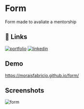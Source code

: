 # Form

Form made to avaliate a mentorship


## 🔗 Links
[![portfolio](https://img.shields.io/badge/my_portfolio-000?style=for-the-badge&logo=ko-fi&logoColor=white)](https://katherineoelsner.com/)
[![linkedin](https://img.shields.io/badge/linkedin-0A66C2?style=for-the-badge&logo=linkedin&logoColor=white)](https://www.linkedin.com/in/fabriciolnm/)


## Demo

https://moraisfabricio.github.io/form/


## Screenshots
![form](https://user-images.githubusercontent.com/101112203/197358328-13213dc0-b913-4cba-85bc-38e2d30a63bc.jpg)
